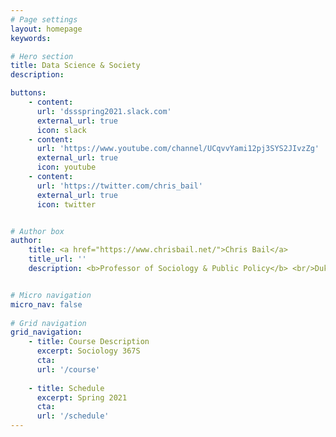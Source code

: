 ```yaml
---
# Page settings
layout: homepage
keywords:

# Hero section
title: Data Science & Society
description: 

buttons:
    - content:
      url: 'dssspring2021.slack.com'
      external_url: true
      icon: slack
    - content:
      url: 'https://www.youtube.com/channel/UCqvvYami12pj3SYS2JIvzZg'
      external_url: true
      icon: youtube      
    - content:
      url: 'https://twitter.com/chris_bail'
      external_url: true
      icon: twitter


# Author box
author: 
    title: <a href="https://www.chrisbail.net/">Chris Bail</a>
    title_url: ''
    description: <b>Professor of Sociology & Public Policy</b> <br/>Duke University <br/> <a href="https://www.chrisbail.net/">https://www.chrisbail.net</a>


# Micro navigation
micro_nav: false
    
# Grid navigation
grid_navigation:
    - title: Course Description
      excerpt: Sociology 367S
      cta:
      url: '/course'
      
    - title: Schedule
      excerpt: Spring 2021
      cta: 
      url: '/schedule'
---
```

